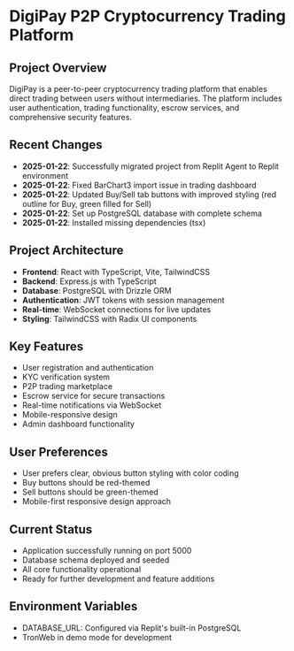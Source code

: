 # DigiPay P2P Cryptocurrency Trading Platform

## Project Overview
DigiPay is a peer-to-peer cryptocurrency trading platform that enables direct trading between users without intermediaries. The platform includes user authentication, trading functionality, escrow services, and comprehensive security features.

## Recent Changes
- **2025-01-22**: Successfully migrated project from Replit Agent to Replit environment
- **2025-01-22**: Fixed BarChart3 import issue in trading dashboard
- **2025-01-22**: Updated Buy/Sell tab buttons with improved styling (red outline for Buy, green filled for Sell)
- **2025-01-22**: Set up PostgreSQL database with complete schema
- **2025-01-22**: Installed missing dependencies (tsx)

## Project Architecture
- **Frontend**: React with TypeScript, Vite, TailwindCSS
- **Backend**: Express.js with TypeScript
- **Database**: PostgreSQL with Drizzle ORM
- **Authentication**: JWT tokens with session management
- **Real-time**: WebSocket connections for live updates
- **Styling**: TailwindCSS with Radix UI components

## Key Features
- User registration and authentication
- KYC verification system
- P2P trading marketplace
- Escrow service for secure transactions
- Real-time notifications via WebSocket
- Mobile-responsive design
- Admin dashboard functionality

## User Preferences
- User prefers clear, obvious button styling with color coding
- Buy buttons should be red-themed
- Sell buttons should be green-themed
- Mobile-first responsive design approach

## Current Status
- Application successfully running on port 5000
- Database schema deployed and seeded
- All core functionality operational
- Ready for further development and feature additions

## Environment Variables
- DATABASE_URL: Configured via Replit's built-in PostgreSQL
- TronWeb in demo mode for development
